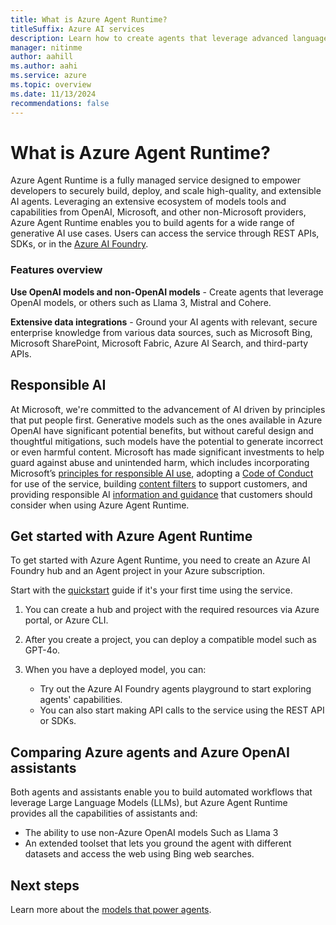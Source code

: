 ```yaml
---
title: What is Azure Agent Runtime?
titleSuffix: Azure AI services
description: Learn how to create agents that leverage advanced language models for workflow automation.
manager: nitinme
author: aahill
ms.author: aahi
ms.service: azure
ms.topic: overview
ms.date: 11/13/2024
recommendations: false
---
```


# What is Azure Agent Runtime?

Azure Agent Runtime is a fully managed service designed to empower developers to securely build, deploy, and scale high-quality, and extensible AI agents. Leveraging an extensive ecosystem of models tools and capabilities from OpenAI, Microsoft, and other non-Microsoft providers, Azure Agent Runtime enables you to build agents for a wide range of generative AI use cases. Users can access the service through REST APIs, SDKs, or in the [Azure AI Foundry](https://ai.azure.com).

### Features overview

**Use OpenAI models and non-OpenAI models** - Create agents that leverage OpenAI models, or others such as Llama 3, Mistral and Cohere. 

**Extensive data integrations** - Ground your AI agents with relevant, secure enterprise knowledge from various data sources, such as Microsoft Bing, Microsoft SharePoint, Microsoft Fabric, Azure AI Search, and third-party APIs. 

## Responsible AI

At Microsoft, we're committed to the advancement of AI driven by principles that put people first. Generative models such as the ones available in Azure OpenAI have significant potential benefits, but without careful design and thoughtful mitigations, such models have the potential to generate incorrect or even harmful content. Microsoft has made significant investments to help guard against abuse and unintended harm, which includes incorporating Microsoft’s <a href="https://www.microsoft.com/ai/responsible-ai?activetab=pivot1:primaryr6" target="_blank">principles for responsible AI use</a>, adopting a [Code of Conduct](/legal/cognitive-services/openai/code-of-conduct?context=/azure/ai-services/openai/context/context) for use of the service, building [content filters](/azure/ai-services/content-safety/overview) to support customers, and providing responsible AI [information and guidance](/legal/cognitive-services/openai/transparency-note?context=%2Fazure%2Fai-services%2Fopenai%2Fcontext%2Fcontext&tabs=image) that customers should consider when using Azure Agent Runtime.

## Get started with Azure Agent Runtime

To get started with Azure Agent Runtime, you need to create an Azure AI Foundry hub and an Agent project in your Azure subscription. 

Start with the [quickstart](./how-to/create-resource.md) guide if it's your first time using the service.
1. You can create a hub and project with the required resources via Azure portal, or Azure CLI. 
1. After you create a project, you can deploy a compatible model such as GPT-4o.
1. When you have a deployed model, you can:

    - Try out the Azure AI Foundry agents playground to start exploring agents' capabilities. 
    - You can also start making API calls to the service using the REST API or SDKs.


## Comparing Azure agents and Azure OpenAI assistants

Both agents and assistants enable you to build automated workflows that leverage Large Language Models (LLMs), but Azure Agent Runtime provides all the capabilities of assistants and:
* The ability to use non-Azure OpenAI models Such as Llama 3
* An extended toolset that lets you ground the agent with different datasets and access the web using Bing web searches.

## Next steps

Learn more about the [models that power agents](./concepts/model-region-support.md).